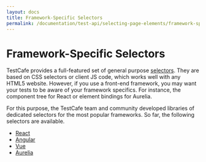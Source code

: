 ```yaml
---
layout: docs
title: Framework-Specific Selectors
permalink: /documentation/test-api/selecting-page-elements/framework-specific-selectors/
---
```

# Framework-Specific Selectors

TestCafe provides a full-featured set of general purpose [selectors](../selectors.md). They are based on CSS selectors or client JS code, which works well with any HTML5 website. However, if you use a front-end framework, you may want your tests to be aware of your framework specifics. For instance, the component tree for React or element bindings for Aurelia.

For this purpose, the TestCafe team and community developed libraries of dedicated selectors for the most popular frameworks. So far, the following selectors are available.

* [React](react-selectors.md)
* [Angular](angular-selectors.md)
* [Vue](vue-selectors.md)
* [Aurelia](aurelia-selectors.md)